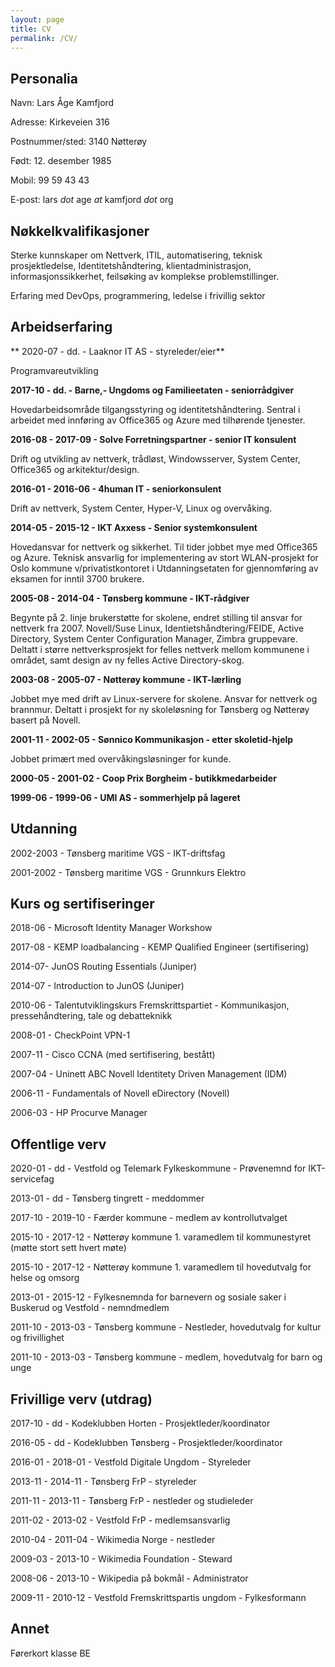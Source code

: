 ```yaml
---
layout: page
title: CV
permalink: /CV/
---
```



## Personalia
Navn: Lars Åge Kamfjord

Adresse: Kirkeveien 316

Postnummer/sted: 3140 Nøtterøy

Født: 12. desember 1985

Mobil: 99 59 43 43

E-post: lars *dot* age *at* kamfjord *dot* org


## Nøkkelkvalifikasjoner

Sterke kunnskaper om Nettverk, ITIL, automatisering, teknisk prosjektledelse, Identitetshåndtering, klientadministrasjon, informasjonssikkerhet, feilsøking av komplekse problemstillinger.

Erfaring med DevOps, programmering, ledelse i frivillig sektor


## Arbeidserfaring
** 2020-07 - dd. - Laaknor IT AS - styreleder/eier**

Programvareutvikling

**2017-10 - dd. - Barne,- Ungdoms og Familieetaten - seniorrådgiver**

Hovedarbeidsområde tilgangsstyring og identitetshåndtering. Sentral i arbeidet med innføring av Office365 og Azure med tilhørende tjenester.

**2016-08 - 2017-09 - Solve Forretningspartner - senior IT konsulent**

Drift og utvikling av nettverk, trådløst, Windowsserver, System Center, Office365 og arkitektur/design.

**2016-01 - 2016-06 - 4human IT - seniorkonsulent**

Drift av nettverk, System Center, Hyper-V, Linux og overvåking.

**2014-05 - 2015-12 - IKT Axxess - Senior systemkonsulent**

Hovedansvar for nettverk og sikkerhet. Til tider jobbet mye med Office365 og Azure. Teknisk ansvarlig for implementering av stort WLAN-prosjekt for Oslo kommune v/privatistkontoret i Utdanningsetaten for gjennomføring av eksamen for inntil 3700 brukere.

**2005-08 - 2014-04 - Tønsberg kommune - IKT-rådgiver**

Begynte på 2. linje brukerstøtte for skolene, endret stilling til ansvar for nettverk fra 2007. Novell/Suse Linux, Identietshåndtering/FEIDE, Active Directory, System Center Configuration Manager, Zimbra gruppevare. Deltatt i større nettverksprosjekt for felles nettverk mellom kommunene i området, samt design av ny felles Active Directory-skog. 

**2003-08 - 2005-07 - Nøtterøy kommune - IKT-lærling**

Jobbet mye med drift av Linux-servere for skolene. Ansvar for nettverk og brannmur. Deltatt i prosjekt for ny skoleløsning for Tønsberg og Nøtterøy basert på Novell.

**2001-11 - 2002-05 - Sønnico Kommunikasjon - etter skoletid-hjelp**

Jobbet primært med overvåkingsløsninger for kunde.

**2000-05 - 2001-02 - Coop Prix Borgheim - butikkmedarbeider**

**1999-06 - 1999-06 - UMI AS - sommerhjelp på lageret**


## Utdanning

2002-2003 - Tønsberg maritime VGS - IKT-driftsfag

2001-2002 - Tønsberg maritime VGS - Grunnkurs Elektro

## Kurs og sertifiseringer

2018-06 - Microsoft Identity Manager Workshow

2017-08 - KEMP loadbalancing - KEMP Qualified Engineer (sertifisering)

2014-07- JunOS Routing Essentials (Juniper)

2014-07 - Introduction to JunOS (Juniper)

2010-06 - Talentutviklingskurs Fremskrittspartiet - Kommunikasjon, pressehåndtering, tale og debatteknikk

2008-01 - CheckPoint VPN-1

2007-11 - Cisco CCNA (med sertifisering, bestått)

2007-04 - Uninett ABC Novell Identitety Driven Management (IDM)

2006-11 - Fundamentals of Novell eDirectory (Novell)

2006-03 - HP Procurve Manager


## Offentlige verv

2020-01 - dd - Vestfold og Telemark Fylkeskommune - Prøvenemnd for IKT-servicefag

2013-01 - dd - Tønsberg tingrett - meddommer

2017-10 - 2019-10 - Færder kommune - medlem av kontrollutvalget

2015-10 - 2017-12 - Nøtterøy kommune 1. varamedlem til kommunestyret (møtte stort sett hvert møte)

2015-10 - 2017-12 - Nøtterøy kommune 1. varamedlem til hovedutvalg for helse og omsorg

2013-01 - 2015-12 - Fylkesnemnda for barnevern og sosiale saker i Buskerud og Vestfold - nemndmedlem

2011-10 - 2013-03 - Tønsberg kommune - Nestleder, hovedutvalg for kultur og frivillighet

2011-10 - 2013-03 - Tønsberg kommune - medlem, hovedutvalg for barn og unge

## Frivillige verv (utdrag)

2017-10 - dd - Kodeklubben Horten - Prosjektleder/koordinator

2016-05 - dd - Kodeklubben Tønsberg - Prosjektleder/koordinator

2016-01 - 2018-01 - Vestfold Digitale Ungdom - Styreleder

2013-11 - 2014-11 - Tønsberg FrP - styreleder

2011-11 - 2013-11 - Tønsberg FrP - nestleder og studieleder

2011-02 - 2013-02 - Vestfold FrP - medlemsansvarlig

2010-04 - 2011-04 - Wikimedia Norge - nestleder

2009-03 - 2013-10 - Wikimedia Foundation - Steward

2008-06 - 2013-10 - Wikipedia på bokmål - Administrator

2009-11 - 2010-12 - Vestfold Fremskrittspartis ungdom - Fylkesformann

## Annet
Førerkort klasse BE